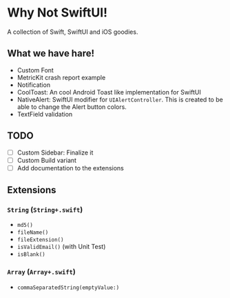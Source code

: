 # Why Not SwiftUI!

A collection of Swift, SwiftUI and iOS goodies.

## What we have hare!

- Custom Font
- MetricKit crash report example
- Notification
- CoolToast: An cool Android Toast like implementation for SwiftUI
- NativeAlert: SwiftUI modifier for `UIAlertController`. This is created to be able to change the Alert button colors.
- TextField validation

## TODO

- [ ] Custom Sidebar: Finalize it
- [ ] Custom Build variant
- [ ] Add documentation to the extensions

## Extensions

### `String` (`String+.swift`)

- `md5()`
- `fileName()`
- `fileExtension()`
- `isValidEmail()` (with Unit Test)
- `isBlank()`

### `Array` (`Array+.swift`)

- `commaSeparatedString(emptyValue:)`
